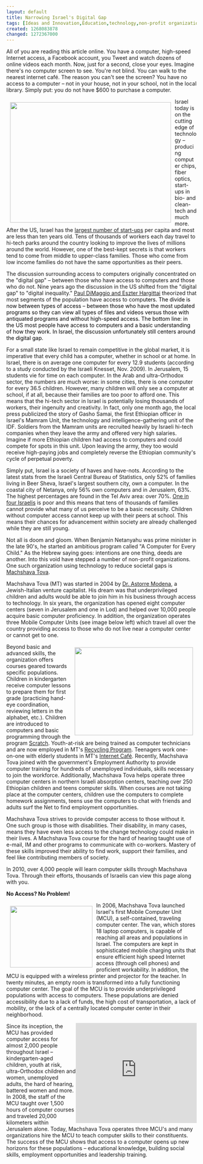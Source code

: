 ```yaml
---
layout: default
title: Narrowing Israel's Digital Gap
tags: [Ideas and Innovation,Education,technology,non-profit organization,ideas,PT10]
created: 1268083878
changed: 1272367000
---
```

<p>All of you are reading this article online. You have a computer, high-speed Internet access, a Facebook account, you Tweet and watch dozens of online videos each month. Now, just for a second, close your eyes. Imagine there's no computer screen to see. You're not blind. You can walk to the nearest internet caf&eacute;. The reason you can't see the screen? You have no access to a computer &ndash; not in your house, not in your school, not in the local library. Simply put: you do not have $600 to purchase a computer.</p>
<p><img hspace="10" height="319" align="left" width="426" vspace="10" alt="" src="/files/Machshava%20Tova1.JPG" />Israel today is on the cutting edge of technology &ndash;  producing computer chips, fiber optics, start-ups in bio- and clean-tech and much more. After the US, Israel has the <a target="_blank" href="http://www.start-ups.co.il/">largest number of start-ups</a> per capita and most are less than ten years old. Tens of thousands of workers each day travel to hi-tech parks around the country looking to improve the lives of millions around the world. However, one of the best-kept secrets is that workers tend to come from middle to upper-class families. Those who come from low income families do not have the same opportunities as their peers.</p>
<p>The discussion surrounding access to computers originally concentrated on the &quot;digital gap&quot; &ndash; between those who have access to computers and those who do not. Nine years ago the discussion in the US shifted from the &quot;digital gap&quot; to &quot;digital inequality.&quot; <a target="_blank" href="http://www.princeton.edu/%7Eartspol/workpap/WP15%20-%20DiMaggio+Hargittai.pdf">Paul DiMaggio and Eszter Hargittai</a> theorized that most segments of the population have access to comp<span style="color: black;">uters. The divide is now between types of access</span> &ndash; <span style="color: black;"> between those who have the most updated programs so they can view all types of files and videos versus those with antiquated programs and without high-speed access. The bottom line: in the US most people have access to computers and a basic understanding of how they work. In Israel, the discussion unfortunately still centers around the digital gap.</span></p>
<p>For a small state like Israel to remain competitive in the global market, it is imperative that every child has a computer, whether in school or at home. In Israel, there is on average one computer for every 12.9 students (according to a study conducted by the Israeli Knesset, Nov. 2009). In Jerusalem, 15 students vie for time on each computer. In the Arab and ultra-Orthodox sector, the numbers are much worse: in some cities, there is one computer for every 36.5 children. However, many children will only see a computer at school, if at all, because their families are too poor to afford one. This means that the hi-tech sector in Israel is potentially losing thousands of workers, their ingenuity and creativity. In fact, only one month ago, the local press publicized the story of Gasho Samai, the first Ethiopian officer in Israel's Mamram Unit, the technology and intelligence-gathering unit of the IDF. Soldiers from the Mamram units are recruited heavily by Israeli hi-tech companies when they leave the army and offered very high salaries. Imagine if more Ethiopian children had access to computers and could compete for spots in this unit. Upon leaving the army, they too would receive high-paying jobs and completely reverse the Ethiopian community's cycle of perpetual poverty.</p>
<p>Simply put, Israel is a society of haves and have-nots. According to the latest stats from the Israeli Central Bureau of Statistics, only 52% of families living in Beer Sheva, Israel's largest southern city, own a computer. In the coastal city of Netanya, only 56% own computers and in Jerusalem, 63%. The highest percentages are found in the Tel Aviv area: over 70%. <a target="_blank" href="http://www.ynetnews.com/articles/0,7340,L-3798960,00.html">One in four Israelis</a> is poor and this means that tens of thousands of families cannot provide what many of us perceive to be a basic necessity. Children without computer access cannot keep up with their peers at school. This means their chances for advancement within society are already challenged while they are still young.</p>
<p>Not all is doom and gloom. When Benjamin Netanyahu was prime minister in the late 90's, he started an ambitious program called &quot;A Computer for Every Child.&quot; As the Hebrew saying goes: intentions are one thing, deeds are another. Into this void have stepped a number of non-profit organizations. One such organization using technology to reduce societal gaps is <a target="_blank" href="http://www.mtova.org.il/?categoryId=6635">Machshava Tova</a>.</p>
<p>Machshava Tova (MT) was started in 2004 by <a target="_blank" href="http://www.terravp.com/?categoryId=3424">Dr. Astorre Modena</a>, a Jewish-Italian venture capitalist. His dream was that underprivileged children and adults would be able to join him in his business through access to technology. In six years, the organization has opened eight computer centers (seven in Jerusalem and one in Lod) and helped over 10,000 people acquire basic computer proficiency. In addition, the organization operates three Mobile Computer Units (see image below left) which travel all over the country providing access to those who do not live near a computer center or cannot get to one.</p>
<p><img hspace="10" align="right" vspace="10" style="width: 313px; height: 233px;" alt="" src="/files/Machshava%20Tova2_0.JPG" />Beyond basic and advanced skills, the organization offers courses geared towards specific populations. Children in kindergarten receive computer lessons to prepare them for first grade (practicing hand-eye coordination, reviewing letters in the alphabet, etc.). Children are introduced to computers and basic programming through the program <a target="_blank" href="http://scratch.mit.edu/">Scratch</a>. Youth-at-risk are being trained as computer technicians and are now employed in MT's <a target="_blank" href="http://www.mtova.org.il/?categoryId=41316">Recycling Program</a>. Teenagers work one-on-one with elderly students in MT's <a target="_blank" href="http://www.mtova.org.il/?categoryId=42696">Internet Caf&eacute;</a>. Recently, Machshava Tova joined with the government's Employment Authority to provide computer training for hundreds of unemployed individuals, skills necessary to join the workforce. Additionally, Machshava Tova helps operate three computer centers in northern Israeli absorption centers, teaching over 250 Ethiopian children and teens computer skills. When courses are not taking place at the computer centers, children use the computers to complete homework assignments, teens use the computers to chat with friends and adults surf the Net to find employment opportunities.</p>
<p>Machshava Tova strives to provide computer access to those without it. One such group is those with disabilities. Their disability, in many cases, means they have even less access to the change technology could make in their lives. A Machshava Tova course for the hard of hearing taught use of e-mail, IM and other programs to communicate with co-workers. Mastery of these skills improved their ability to find work, support their families, and feel like contributing members of society.</p>
<p>In 2010, over 4,000 people will learn computer skills through Machshava Tova. Through their efforts, thousands of Israelis can view this page along with you.</p>
<p><span style="font-weight: bold;">No Access? No Problem! </span></p>
<p><img hspace="10" align="left" vspace="10" style="width: 218px; height: 163px;" alt="" src="/files/Machshava%20Tova3.JPG" />In 2006, Machshava Tova launched Israel's first Mobile Computer Unit (MCU), a self-contained, traveling computer center. The van, which stores 18 laptop computers, is capable of reaching all areas and populations in Israel. The computers are kept in sophisticated mobile charging units that ensure efficient high speed Internet access (through cell phones) and proficient workability. In addition, the MCU is equipped with a wireless printer and projector for the teacher. In twenty minutes, an empty room is transformed into a fully functioning computer center. The goal of the MCU is to provide underprivileged populations with access to computers. These populations are denied accessibility due to a lack of funds, the high cost of transportation, a lack of mobility, or the lack of a centrally located computer center in their neighborhood.</p>
<p><object height="265" align="right" width="320">
<param value="http://www.youtube.com/v/m3hBgW73zlE&amp;hl=en_US&amp;fs=1&amp;" name="movie" />
<param value="true" name="allowFullScreen" />
<param value="always" name="allowscriptaccess" /><embed height="265" align="right" width="320" allowfullscreen="true" allowscriptaccess="always" type="application/x-shockwave-flash" src="http://www.youtube.com/v/m3hBgW73zlE&amp;hl=en_US&amp;fs=1&amp;"></embed></object></p>
<p>Since its inception, the MCU has provided computer access for almost 2,000 people throughout Israel &ndash; kindergarten-aged children, youth at risk, ultra-Orthodox children and women, unemployed adults, the hard of hearing, battered women and more. In 2008, the staff of the MCU taught over 1,500 hours of computer courses and traveled 20,000 kilometers within Jerusalem alone. Today, Machshava Tova operates three MCU's and many organizations hire the MCU to teach computer skills to their constituents. The success of the MCU shows that access to a computer opens up new horizons for these populations &ndash; educational knowledge, building social skills, employment opportunities and leadership training.</p>